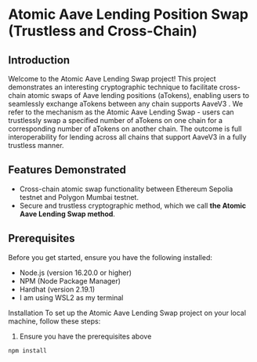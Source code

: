 
# Atomic Aave Lending Position Swap (Trustless and Cross-Chain)

## Introduction
Welcome to the Atomic Aave Lending Swap project! This project demonstrates an interesting cryptographic technique to facilitate cross-chain atomic swaps of Aave lending positions (aTokens), enabling users to seamlessly exchange aTokens between any chain supports AaveV3 . We refer to the mechanism as the Atomic Aave Lending Swap - users can trustlessly swap a specified number of aTokens on one chain for a corresponding number of aTokens on another chain. The outcome is full interoperability for lending across all chains that support AaveV3 in a fully trustless manner.

## Features Demonstrated

- Cross-chain atomic swap functionality between Ethereum Sepolia testnet and Polygon Mumbai testnet.
- Secure and trustless cryptographic method, which we call **the Atomic Aave Lending Swap method**.

## Prerequisites
Before you get started, ensure you have the following installed:

- Node.js (version 16.20.0 or higher)
- NPM (Node Package Manager)
- Hardhat (version 2.19.1)
- I am using WSL2 as my terminal

Installation
To set up the Atomic Aave Lending Swap project on your local machine, follow these steps:

1. Ensure you have the prerequisites above

```bash
npm install
```